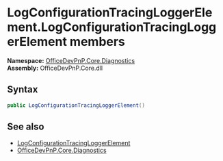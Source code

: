 # LogConfigurationTracingLoggerElement.LogConfigurationTracingLoggerElement members 
  

**Namespace:** [OfficeDevPnP.Core.Diagnostics](OfficeDevPnP.Core.Diagnostics.md)  
**Assembly:** OfficeDevPnP.Core.dll  
## Syntax
```C#
public LogConfigurationTracingLoggerElement()
```
## See also
- [LogConfigurationTracingLoggerElement](OfficeDevPnP.Core.Diagnostics.LogConfigurationTracingLoggerElement.md)
- [OfficeDevPnP.Core.Diagnostics](OfficeDevPnP.Core.Diagnostics.md)
